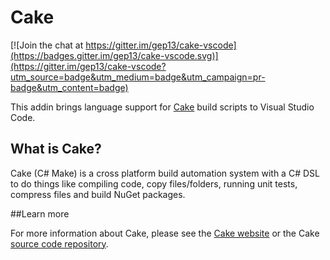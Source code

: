 # Cake

[![Join the chat at https://gitter.im/gep13/cake-vscode](https://badges.gitter.im/gep13/cake-vscode.svg)](https://gitter.im/gep13/cake-vscode?utm_source=badge&utm_medium=badge&utm_campaign=pr-badge&utm_content=badge)

This addin brings language support for [Cake](http://cakebuild.net) build scripts to Visual Studio Code.

## What is Cake?

Cake (C# Make) is a cross platform build automation system with a C# DSL to do things like compiling code, copy files/folders, running unit tests, compress files and build NuGet packages.

##Learn more

For more information about Cake, please see the [Cake website](http://cakebuild.net) or the Cake [source code repository](https://github.com/cake-build/cake).
